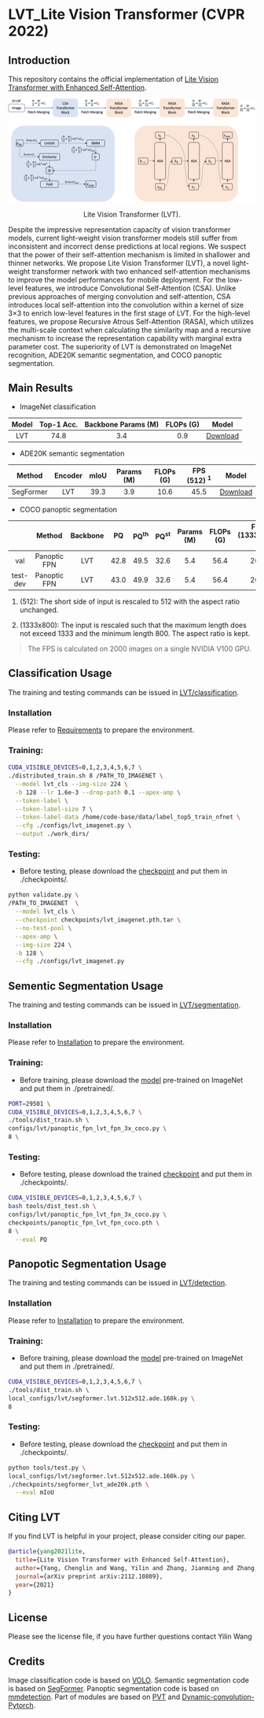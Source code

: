 # LVT_Lite Vision Transformer (CVPR 2022)

## Introduction

This repository contains the official implementation of [Lite Vision Transformer with Enhanced Self-Attention](http://arxiv.org/abs/2112.10809).

<p align = "center">
<img src = "Images/lvt.png">
</p>
<p align = "center">
Lite Vision Transformer (LVT). 
</p>

Despite the impressive representation capacity of vision transformer models, current light-weight vision transformer models still suffer from inconsistent and incorrect dense predictions at local regions. We suspect that the power of their self-attention mechanism is limited in shallower and thinner networks. We propose Lite Vision Transformer (LVT), a novel light-weight transformer network with two enhanced self-attention mechanisms to improve the model performances for mobile deployment. For the low-level features, we introduce Convolutional Self-Attention (CSA). Unlike previous approaches of merging convolution and self-attention, CSA introduces local self-attention into the convolution within a kernel of size 3×3 to enrich low-level features in the first stage of LVT. For the high-level features, we propose Recursive Atrous Self-Attention (RASA), which utilizes the multi-scale context when calculating the similarity map and a recursive mechanism to increase the representation capability with marginal extra parameter cost. The superiority of LVT is demonstrated on ImageNet recognition, ADE20K semantic segmentation, and COCO panoptic segmentation.

## Main Results

- ImageNet classification

| Model | Top-1 Acc. | Backbone Params (M) | FLOPs (G) |  Model |
|:-----------:|:--------------:|:------------:|:------------:|:------------:|
LVT | 74.8 | 3.4 | 0.9 | [Download](https://livejohnshopkins-my.sharepoint.com/:u:/g/personal/cyang76_jh_edu/EfRiWkG1IHdCr1fMHcpv4AcBqnfqkrTVI7XVD-tom6Gwwg?e=DSc7sH) |

- ADE20K semantic segmentation

| Method | Encoder | mIoU | Params (M) | FLOPs (G) | FPS (512) <sup>1</sup> | Model |
|:-----------:|:--------------:|:------------:|:------------:|:------------:|:------------:|:------------:|
SegFormer | LVT | 39.3 | 3.9 | 10.6 | 45.5 | [Download](https://livejohnshopkins-my.sharepoint.com/:u:/g/personal/cyang76_jh_edu/ERCKoFH80EREtzvmeTklq6MBa-Iw5nX9IM7w5lwFsW6UjA?e=eNhaf7) |

- COCO panoptic segmentation

| | Method | Backbone | PQ | PQ<sup>th</sup> | PQ<sup>st</sup> | Params (M) | FLOPs (G) | FPS (1333x800) <sup>2</sup> | Model |
|:-----------:|:--------------:|:------------:|:------------:|:------------:|:------------:|:------------:|:------------:|:------------:|:------------:|
| val | Panoptic FPN | LVT | 42.8 | 49.5 | 32.6 | 5.4 | 56.4 | 20.4 | [Download](https://livejohnshopkins-my.sharepoint.com/:u:/g/personal/cyang76_jh_edu/ESd4pNvGu1VGjJ14_XQ1ViABJldEqDmtEH5UAGmBSbm-pA?e=mNGeN5) |
| test-dev | Panoptic FPN | LVT | 43.0 | 49.9 | 32.6 | 5.4 | 56.4 | 20.4 | [Download](https://livejohnshopkins-my.sharepoint.com/:u:/g/personal/cyang76_jh_edu/ESd4pNvGu1VGjJ14_XQ1ViABJldEqDmtEH5UAGmBSbm-pA?e=mNGeN5) |

1. (512): The short side of input is rescaled to 512 with the aspect ratio unchanged.

2. (1333x800): The input is rescaled such that the maximum length does not exceed 1333 and the minimum length 800. The aspect ratio is kept.

> The FPS is calculated on 2000 images on a single NVIDIA V100 GPU.

## Classification Usage

The training and testing commands can be issued in [LVT/classification](/classification).

### Installation

Please refer to [Requirements](https://github.com/sail-sg/volo#1-requirements) to prepare the environment.

### Training:
```bash
CUDA_VISIBLE_DEVICES=0,1,2,3,4,5,6,7 \
./distributed_train.sh 8 /PATH_TO_IMAGENET \
  --model lvt_cls --img-size 224 \
  -b 128 --lr 1.6e-3 --drop-path 0.1 --apex-amp \
  --token-label \
  --token-label-size 7 \
  --token-label-data /home/code-base/data/label_top5_train_nfnet \
  --cfg ./configs/lvt_imagenet.py \
  --output ./work_dirs/
```

### Testing:
+ Before testing, please download the [checkpoint](https://livejohnshopkins-my.sharepoint.com/:u:/g/personal/cyang76_jh_edu/EfRiWkG1IHdCr1fMHcpv4AcBqnfqkrTVI7XVD-tom6Gwwg?e=DSc7sH) and put them in ./checkpoints/.
```bash
python validate.py \
/PATH_TO_IMAGENET  \
  --model lvt_cls \
  --checkpoint checkpoints/lvt_imagenet.pth.tar \
  --no-test-pool \
  --apex-amp \
  --img-size 224 \
  -b 128 \
  --cfg ./configs/lvt_imagenet.py
```

## Sementic Segmentation Usage

The training and testing commands can be issued in [LVT/segmentation](/segmentation).

### Installation

Please refer to [Installation](https://github.com/NVlabs/SegFormer#installation) to prepare the environment.

### Training:
+ Before training, please download the [model](https://livejohnshopkins-my.sharepoint.com/:u:/g/personal/cyang76_jh_edu/EWY2UcHaAPlLkRi7MQvXNWQBAXA8tc_y5No_rCjXnzw97Q?e=YEp3zj) pre-trained on ImageNet and put them in ./pretrained/.
```bash
PORT=29501 \
CUDA_VISIBLE_DEVICES=0,1,2,3,4,5,6,7 \
./tools/dist_train.sh \
configs/lvt/panoptic_fpn_lvt_fpn_3x_coco.py \
8 \
```

### Testing:
+ Before testing, please download the trained [checkpoint](https://livejohnshopkins-my.sharepoint.com/:u:/g/personal/cyang76_jh_edu/ERCKoFH80EREtzvmeTklq6MBa-Iw5nX9IM7w5lwFsW6UjA?e=eNhaf7) and put them in ./checkpoints/.
```bash
CUDA_VISIBLE_DEVICES=0,1,2,3,4,5,6,7 \
bash tools/dist_test.sh \
configs/lvt/panoptic_fpn_lvt_fpn_3x_coco.py \
checkpoints/panoptic_fpn_lvt_fpn_coco.pth \
8 \
  --eval PQ
```

## Panopotic Segmentation Usage

The training and testing commands can be issued in [LVT/detection](/detection).

### Installation

Please refer to [Installation](https://github.com/Chenglin-Yang/mmdet_dev#installation) to prepare the environment.

### Training:
+ Before training, please download the [model](https://livejohnshopkins-my.sharepoint.com/:u:/g/personal/cyang76_jh_edu/EWY2UcHaAPlLkRi7MQvXNWQBAXA8tc_y5No_rCjXnzw97Q?e=YEp3zj) pre-trained on ImageNet and put them in ./pretrained/.
```bash
CUDA_VISIBLE_DEVICES=0,1,2,3,4,5,6,7 \
./tools/dist_train.sh \
local_configs/lvt/segformer.lvt.512x512.ade.160k.py \
8
```

### Testing:
+ Before testing, please download the [checkpoint](https://livejohnshopkins-my.sharepoint.com/:u:/g/personal/cyang76_jh_edu/ESd4pNvGu1VGjJ14_XQ1ViABJldEqDmtEH5UAGmBSbm-pA?e=mNGeN5) and put them in ./checkpoints/.
```bash
python tools/test.py \
local_configs/lvt/segformer.lvt.512x512.ade.160k.py \
./checkpoints/segformer_lvt_ade20k.pth \
  --eval mIoU
```

## Citing LVT

If you find LVT is helpful in your project, please consider citing our paper.

```BibTeX
@article{yang2021lite,
  title={Lite Vision Transformer with Enhanced Self-Attention},
  author={Yang, Chenglin and Wang, Yilin and Zhang, Jianming and Zhang, He and Wei, Zijun and and Yuille, Alan},
  journal={arXiv preprint arXiv:2112.10809},
  year={2021}
}
```
## License
Please see the license file, if you have further questions contact Yilin Wang 

## Credits

Image classification code is based on [VOLO](https://github.com/sail-sg/volo).
Semantic segmentation code is based on [SegFormer](https://github.com/NVlabs/SegFormer).
Panoptic segmentation code is based on [mmdetection](https://github.com/open-mmlab/mmdetection).
Part of modules are based on [PVT](https://github.com/whai362/PVT) and [Dynamic-convolution-Pytorch](https://github.com/kaijieshi7/Dynamic-convolution-Pytorch).

